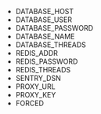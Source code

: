 - DATABASE_HOST
- DATABASE_USER
- DATABASE_PASSWORD
- DATABASE_NAME
- DATABASE_THREADS
- REDIS_ADDR
- REDIS_PASSWORD
- REDIS_THREADS
- SENTRY_DSN
- PROXY_URL
- PROXY_KEY
- FORCED